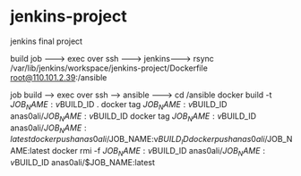 # jenkins-project
jenkins final project 

build job ---> exec over ssh ---> jenkins--->
rsync /var/lib/jenkins/workspace/jenkins-project/Dockerfile root@110.101.2.39:/ansible

job build --> exec over ssh --> ansible ---> 
cd /ansible
docker build -t $JOB_NAME:v$BUILD_ID .
docker tag $JOB_NAME:v$BUILD_ID anas0ali/$JOB_NAME:v$BUILD_ID
docker tag $JOB_NAME:v$BUILD_ID anas0ali/$JOB_NAME:latest
docker push anas0ali/$JOB_NAME:v$BUILD_ID
docker push anas0ali/$JOB_NAME:latest
docker rmi -f $JOB_NAME:v$BUILD_ID anas0ali/$JOB_NAME:v$BUILD_ID anas0ali/$JOB_NAME:latest
